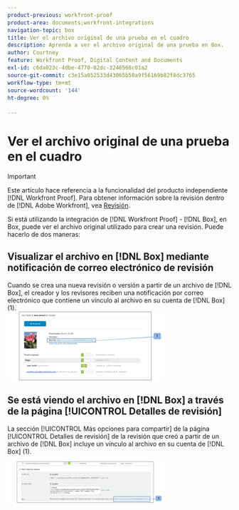 ```yaml
---
product-previous: workfront-proof
product-area: documents;workfront-integrations
navigation-topic: box
title: Ver el archivo original de una prueba en el cuadro
description: Aprenda a ver el archivo original de una prueba en Box.
author: Courtney
feature: Workfront Proof, Digital Content and Documents
exl-id: c6da023c-4dbe-4770-82dc-3246568c01a2
source-git-commit: c3e15a052533d43065b50a9f56169b82f8dc3765
workflow-type: tm+mt
source-wordcount: '144'
ht-degree: 0%

---
```


# Ver el archivo original de una prueba en el cuadro

>[!IMPORTANT]
>
>Este artículo hace referencia a la funcionalidad del producto independiente [!DNL Workfront Proof]. Para obtener información sobre la revisión dentro de [!DNL Adobe Workfront], vea [Revisión](../../../review-and-approve-work/proofing/proofing.md).

Si está utilizando la integración de [!DNL Workfront Proof] - [!DNL Box], en Box, puede ver el archivo original utilizado para crear una revisión. Puede hacerlo de dos maneras:

## Visualizar el archivo en [!DNL Box] mediante notificación de correo electrónico de revisión

Cuando se crea una nueva revisión o versión a partir de un archivo de [!DNL Box], el creador y los revisores reciben una notificación por correo electrónico que contiene un vínculo al archivo en su cuenta de [!DNL Box] (1).\
![Box_-_Email_Notification.png](assets/box---email-notification-350x154.png)

## Se está viendo el archivo en [!DNL Box] a través de la página [!UICONTROL Detalles de revisión]

La sección [!UICONTROL Más opciones para compartir] de la página [!UICONTROL Detalles de revisión] de la revisión que creó a partir de un archivo de [!DNL Box] incluye un vínculo al archivo en su cuenta de [!DNL Box] (1).

![Box_-_Proof_Details_page.png](assets/box---proof-details-page-350x93.png)
